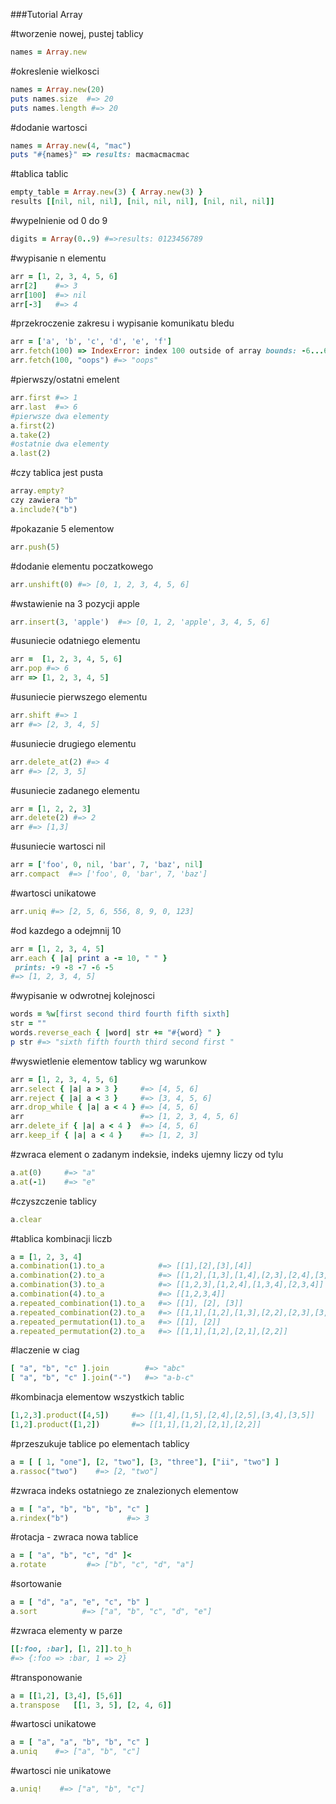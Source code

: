 ###Tutorial Array

#tworzenie nowej, pustej tablicy<br/>
```ruby
names = Array.new
```
#okreslenie wielkosci<br/>
```ruby
names = Array.new(20)
puts names.size  #=> 20
puts names.length #=> 20
```
#dodanie wartosci <br/>
```ruby
names = Array.new(4, "mac")
puts "#{names}" => results: macmacmacmac
```

#tablica tablic<br/>
```ruby
empty_table = Array.new(3) { Array.new(3) }
results [[nil, nil, nil], [nil, nil, nil], [nil, nil, nil]]
```

#wypelnienie od 0 do 9<br/>
```ruby
digits = Array(0..9) #=>results: 0123456789
```

#wypisanie n elementu<br/>
```ruby
arr = [1, 2, 3, 4, 5, 6]
arr[2]    #=> 3
arr[100]  #=> nil
arr[-3]   #=> 4
```

#przekroczenie zakresu i wypisanie komunikatu bledu<br/>
```ruby
arr = ['a', 'b', 'c', 'd', 'e', 'f']
arr.fetch(100) => IndexError: index 100 outside of array bounds: -6...6
arr.fetch(100, "oops") #=> "oops"
```
#pierwszy/ostatni emelent<br/>
```ruby
arr.first #=> 1
arr.last  #=> 6
#pierwsze dwa elementy
a.first(2)  
a.take(2)     
#ostatnie dwa elementy
a.last(2)
```


#czy tablica jest pusta <br/>
```ruby
array.empty?
czy zawiera "b"
a.include?("b") 
```
#pokazanie 5 elementow<br/>
```ruby
arr.push(5)
```
#dodanie elementu poczatkowego<br/>
```ruby
arr.unshift(0) #=> [0, 1, 2, 3, 4, 5, 6]
```

#wstawienie na 3 pozycji apple<br/>
```ruby
arr.insert(3, 'apple')  #=> [0, 1, 2, 'apple', 3, 4, 5, 6]
```
#usuniecie odatniego elementu<br/>
```ruby
arr =  [1, 2, 3, 4, 5, 6]
arr.pop #=> 6
arr => [1, 2, 3, 4, 5]
```
#usuniecie pierwszego elementu<br/>
```ruby
arr.shift #=> 1
arr #=> [2, 3, 4, 5]
```
#usuniecie drugiego elementu<br/>
```ruby
arr.delete_at(2) #=> 4
arr #=> [2, 3, 5]
```
#usuniecie zadanego elementu<br/>
```ruby
arr = [1, 2, 2, 3]
arr.delete(2) #=> 2
arr #=> [1,3]
```

#usuniecie wartosci nil<br/>
```ruby
arr = ['foo', 0, nil, 'bar', 7, 'baz', nil]
arr.compact  #=> ['foo', 0, 'bar', 7, 'baz']
```
#wartosci unikatowe<br/>
```ruby
arr.uniq #=> [2, 5, 6, 556, 8, 9, 0, 123]
```
#od kazdego a odejmnij 10<br/>
```ruby
arr = [1, 2, 3, 4, 5]
arr.each { |a| print a -= 10, " " }
 prints: -9 -8 -7 -6 -5
#=> [1, 2, 3, 4, 5]
```

#wypisanie w odwrotnej kolejnosci<br/>
```ruby
words = %w[first second third fourth fifth sixth]
str = ""
words.reverse_each { |word| str += "#{word} " }
p str #=> "sixth fifth fourth third second first "
```

#wyswietlenie elementow tablicy wg warunkow<br/>
```ruby
arr = [1, 2, 3, 4, 5, 6]
arr.select { |a| a > 3 }     #=> [4, 5, 6]
arr.reject { |a| a < 3 }     #=> [3, 4, 5, 6]
arr.drop_while { |a| a < 4 } #=> [4, 5, 6]
arr                          #=> [1, 2, 3, 4, 5, 6]
arr.delete_if { |a| a < 4 }  #=> [4, 5, 6]
arr.keep_if { |a| a < 4 }    #=> [1, 2, 3]
```

#zwraca element o zadanym indeksie, indeks ujemny liczy od tylu<br/>
```ruby
a.at(0)     #=> "a"
a.at(-1)    #=> "e"
```
#czyszczenie tablicy <br/>
```ruby
a.clear
```
#tablica kombinacji liczb<br/>
```ruby
a = [1, 2, 3, 4]
a.combination(1).to_a            #=> [[1],[2],[3],[4]]
a.combination(2).to_a            #=> [[1,2],[1,3],[1,4],[2,3],[2,4],[3,4]]
a.combination(3).to_a            #=> [[1,2,3],[1,2,4],[1,3,4],[2,3,4]]
a.combination(4).to_a            #=> [[1,2,3,4]]
a.repeated_combination(1).to_a   #=> [[1], [2], [3]]
a.repeated_combination(2).to_a   #=> [[1,1],[1,2],[1,3],[2,2],[2,3],[3,3]]
a.repeated_permutation(1).to_a   #=> [[1], [2]]
a.repeated_permutation(2).to_a   #=> [[1,1],[1,2],[2,1],[2,2]]
```
#laczenie w ciag<br/>
```ruby
[ "a", "b", "c" ].join        #=> "abc"
[ "a", "b", "c" ].join("-")   #=> "a-b-c"
```
#kombinacja elementow wszystkich tablic<br/>
```ruby
[1,2,3].product([4,5])     #=> [[1,4],[1,5],[2,4],[2,5],[3,4],[3,5]]
[1,2].product([1,2])       #=> [[1,1],[1,2],[2,1],[2,2]]
```
#przeszukuje tablice po elementach tablicy<br/>
```ruby
a = [ [ 1, "one"], [2, "two"], [3, "three"], ["ii", "two"] ]
a.rassoc("two")    #=> [2, "two"]
```

#zwraca indeks ostatniego ze znalezionych elementow<br/>
```ruby
a = [ "a", "b", "b", "b", "c" ]
a.rindex("b")             #=> 3
```
#rotacja - zwraca nowa tablice<br/>
```ruby
a = [ "a", "b", "c", "d" ]<
a.rotate         #=> ["b", "c", "d", "a"]
```
#sortowanie<br/>
```ruby
a = [ "d", "a", "e", "c", "b" ]
a.sort          #=> ["a", "b", "c", "d", "e"]
```
#zwraca elementy w parze<br/>
```ruby
[[:foo, :bar], [1, 2]].to_h
#=> {:foo => :bar, 1 => 2}
```
#transponowanie<br/>
```ruby
a = [[1,2], [3,4], [5,6]]
a.transpose   [[1, 3, 5], [2, 4, 6]]
```
#wartosci unikatowe<br/>
```ruby
a = [ "a", "a", "b", "b", "c" ]
a.uniq    #=> ["a", "b", "c"]
```
#wartosci nie unikatowe
```ruby
a.uniq!    #=> ["a", "b", "c"]
```
